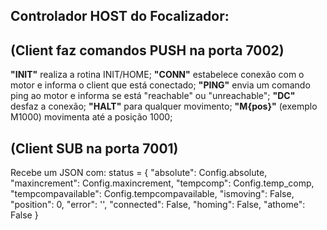 ## Controlador HOST do Focalizador:
<h2>(Client faz comandos PUSH na porta 7002)</h2>
<b>"INIT"</b> realiza a rotina INIT/HOME;
<b>"CONN"</b> estabelece conexão com o motor e informa o client que está conectado;
<b>"PING"</b> envia um comando ping ao motor e informa se está "reachable" ou "unreachable";
<b>"DC"</b> desfaz a conexão;
<b>"HALT"</b> para qualquer movimento;
<b>"M{pos}"</b> (exemplo M1000) movimenta até a posição 1000;
<h2>(Client SUB na porta 7001)</h2>
Recebe um JSON com:
status = {
        "absolute": Config.absolute,
        "maxincrement": Config.maxincrement,
        "tempcomp": Config.temp_comp,
        "tempcompavailable": Config.tempcompavailable,
        "ismoving": False,
        "position": 0,
        "error": '',
        "connected": False,
        "homing": False,
        "athome": False
        }

